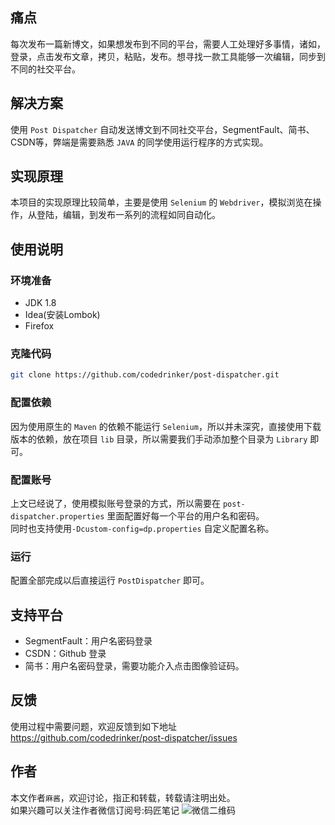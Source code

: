 ## 痛点
每次发布一篇新博文，如果想发布到不同的平台，需要人工处理好多事情，诸如，登录，点击发布文章，拷贝，粘贴，发布。想寻找一款工具能够一次编辑，同步到不同的社交平台。

## 解决方案
使用 `Post Dispatcher` 自动发送博文到不同社交平台，SegmentFault、简书、CSDN等，弊端是需要熟悉 `JAVA` 的同学使用运行程序的方式实现。

## 实现原理
本项目的实现原理比较简单，主要是使用 `Selenium` 的 `Webdriver`，模拟浏览在操作，从登陆，编辑，到发布一系列的流程如同自动化。

## 使用说明

### 环境准备
- JDK 1.8 
- Idea(安装Lombok) 
- Firefox

### 克隆代码
```bash
git clone https://github.com/codedrinker/post-dispatcher.git
```
### 配置依赖
因为使用原生的 `Maven` 的依赖不能运行 `Selenium`，所以并未深究，直接使用下载版本的依赖，放在项目 `lib` 目录，所以需要我们手动添加整个目录为 `Library` 即可。

### 配置账号
上文已经说了，使用模拟账号登录的方式，所以需要在 `post-dispatcher.properties` 里面配置好每一个平台的用户名和密码。  
同时也支持使用`-Dcustom-config=dp.properties` 自定义配置名称。

### 运行
配置全部完成以后直接运行 `PostDispatcher` 即可。


## 支持平台
- SegmentFault：用户名密码登录
- CSDN：Github 登录
- 简书：用户名密码登录，需要功能介入点击图像验证码。

## 反馈
使用过程中需要问题，欢迎反馈到如下地址  
https://github.com/codedrinker/post-dispatcher/issues

## 作者
本文作者<code>麻酱</code>，欢迎讨论，指正和转载，转载请注明出处。  
如果兴趣可以关注作者微信订阅号:码匠笔记
![微信二维码](http://www.majiang.life/images/mini-wechat.jpg)
